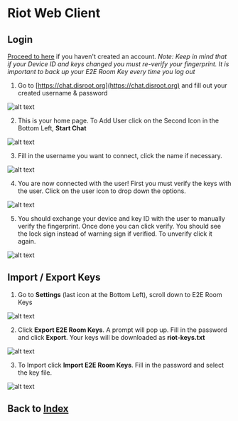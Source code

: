 # Riot Web Client

## Login

[Proceed to here](user.md) if you haven't created an account. 
*Note: Keep in mind that if your Device ID and keys changed you must re-verify your fingerprint. It is important to back up your E2E Room Key every time you log out*

1. Go to [https://chat.disroot.org](https://chat.disroot.org) and fill out your created username & password

![alt text](https://i.imgur.com/FjMOIyz.png "Login")

2. This is your home page. To Add User click on the Second Icon in the Bottom Left, **Start Chat**

![alt text](https://i.imgur.com/9BvC4n4.png "home page")

3. Fill in the username you want to connect, click the name if necessary.

![alt text](https://i.imgur.com/ehGYNhb.png "home page")

4. You are now connected with the user! First you must verify the keys with the user. Click on the user icon to drop down the options.

![alt text](https://i.imgur.com/VNr5iJU.png "Room")

5. You should exchange your device and key ID with the user to manually verify the fingerprint. Once done you can click verify. You should see the lock sign instead of warning sign if verified. To unverify click it again.

![alt text](https://i.imgur.com/rilO71t.png "verify")

## Import / Export Keys

1. Go to **Settings** (last icon at the Bottom Left), scroll down to E2E Room Keys

![alt text](https://i.imgur.com/6xKpELD.png "Settings")

2. Click **Export E2E Room Keys**. A prompt will pop up. Fill in the password and click **Export**. Your keys will be downloaded as **riot-keys.txt**

![alt text](https://i.imgur.com/ew6qGkp.png "Export")

3. To Import click **Import E2E Room Keys**. Fill in the password and select the key file.

![alt text](https://i.imgur.com/aV8AMd3.png "Import")

## Back to [Index](index.md)
